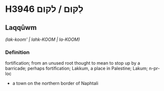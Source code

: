 # H3946 לַקּוּם / לקום

## Laqqûwm

_(lak-koom' | lahk-KOOM | la-KOOM)_

### Definition

fortification; from an unused root thought to mean to stop up by a barricade; perhaps fortification; Lakkum, a place in Palestine; Lakum; n-pr-loc

- a town on the northern border of Naphtali
